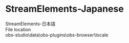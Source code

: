 # StreamElements-Japanese
StreamElements-日本語
<br>
File location<br>
obs-studio\data\obs-plugins\obs-browser\locale
